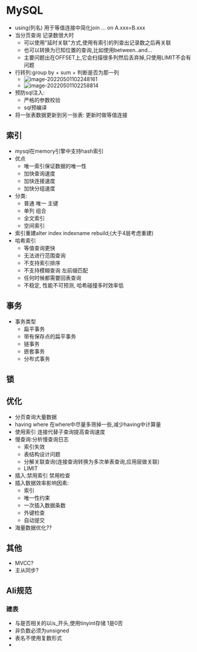# MySQL

+ using(列名) 用于等值连接中简化join ... on A.xxx=B.xxx
+ 当分页查询 记录数很大时
  + 可以使用"延时关联"方式,使用有索引的列查出记录数之后再关联
  + 也可以转换为已知位置的查询,比如使用between..and...
  + 主要问题出在OFFSET上,它会扫描很多列然后丢弃掉,只使用LIMIT不会有问题
+ 行转列:group by + sum + 判断是否为那一列
  + ![image-20220501102248161](https://cdn.jsdelivr.net/gh/innnky/images@master/uPic/image-20220501102248161.png)
  + ![image-20220501102258814](https://cdn.jsdelivr.net/gh/innnky/images@master/uPic/image-20220501102258814.png) 
+ 预防sql注入:
  + 严格的参数校验
  + sql预编译
+ 将一张表数据更新到另一张表: 更新时做等值连接

## 索引

+ mysql在memory引擎中支持hash索引
+ 优点
  + 唯一索引保证数据的唯一性
  + 加快查询速度
  + 加快连接速度
  + 加快分组速度
+ 分类:
  + 普通 唯一 主键
  + 单列 组合
  + 全文索引
  + 空间索引
+ 索引重建alter index indexname rebuild;(大于4层考虑重建)
+ 哈希索引
  + 等值查询更快
  + 无法进行范围查询
  + 不支持索引排序
  + 不支持模糊查询 左前缀匹配
  + 任何时候都需要回表查询
  + 不稳定, 性能不可预测, 哈希碰撞多时效率低


## 事务

+ 事务类型
  + 扁平事务
  + 带有保存点的扁平事务
  + 链事务
  + 嵌套事务
  + 分布式事务

## 锁

## 优化

+ 分页查询大量数据
+ having where 在where中尽量多筛掉一些,减少having中计算量
+ 使用索引 连接代替子查询提高查询速度
+ 慢查询:分析慢查询日志
  + 索引失效
  + 表结构设计问题
  + 分解关联查询(连接查询转换为多次单表查询,应用层做关联)
  + LIMIT
+ 插入:禁用索引 禁用检查
+ 插入数据效率影响因素:
  + 索引
  + 唯一性约束
  + 一次插入数据条数
  + 外键检查
  + 自动提交
+ 海量数据优化??

## 其他

+ MVCC?
+ 主从同步?

## Ali规范

### 建表

+ 与是否相关的以is_开头,使用tinyint存储 1是0否
+ 非负数必须为unsigned
+ 表名不使用复数形式
+ 
